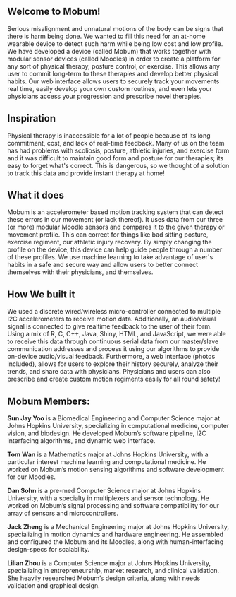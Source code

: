 ## Welcome to Mobum!
Serious misalignment and unnatural motions of the body can be signs that there is harm being done. We wanted to fill this need for an at-home wearable device to detect such harm while being low cost and low profile. We have developed a device (called Mobum) that works together with modular sensor devices (called Moodles) in order to create a platform for any sort of physical therapy, posture control, or exercise.  This allows any user to commit long-term to these therapies and develop better physical habits. Our web interface allows users to securely track your movements real time, easily develop your own custom routines, and even lets your physicians access your progression and prescribe novel therapies.

## Inspiration

Physical therapy is inaccessible for a lot of people because of its long commitment, cost, and lack of real-time feedback. Many of us on the team has had problems with scoliosis, posture, athletic injuries, and exercise form and it was difficult to maintain good form and posture for our therapies; its easy to forget what's correct. This is dangerous, so we thought of a solution to track this data and provide instant therapy at home!

## What it does

Mobum is an accelerometer based motion tracking system that can detect these errors in our movement (or lack thereof). It uses data from our three (or more) modular Moodle sensors and compares it to the given therapy or movement profile. This can correct for things like bad sitting posture, exercise regiment, our athletic injury recovery. By simply changing the profile on the device, this device can help guide people through a number of these profiles. We use machine learning to take advantage of user's habits in a safe and secure way and allow users to better connect themselves with their physicians, and themselves.

## How We built it

We used a discrete wired/wireless micro-controller connected to multiple I2C accelerometers to receive motion data. Additionally, an audio/visual signal is connected to give realtime feedback to the user of their form. Using a mix of R,  C, C++, Java, Shiny, HTML, and JavaScript, we were able to receive this data through continuous serial data from our master/slave communication addresses and process it using our algorithms to provide on-device audio/visual feedback. Furthermore, a web interface (photos included), allows for users to explore their history securely, analyze their trends, and share data with physicians. Physicians and users can also prescribe and create custom motion regiments easily for all round safety!

## Mobum Members:

**Sun Jay Yoo** is a Biomedical Engineering and Computer Science major at Johns Hopkins University, specializing in computational medicine, computer vision, and biodesign. He developed Mobum’s software pipeline, I2C interfacing algorithms, and dynamic web interface.

**Tom Wan** is a Mathematics major at Johns Hopkins University, with a particular interest machine learning and computational medicine. He worked on Mobum’s motion sensing algorithms and software development for our Moodles.

**Dan Sohn** is a pre-med Computer Science major at Johns Hopkins University, with a specialty in multiplexers and sensor technology. He worked on Mobum’s signal processing and software compatibility for our array of sensors and microcontrollers.

**Jack Zheng** is a Mechanical Engineering major at Johns Hopkins University, specializing in motion dynamics and hardware engineering. He assembled and configured the Mobum and its Moodles, along with human-interfacing design-specs for scalability.

**Lilian Zhou** is a Computer Science major at Johns Hopkins University, specializing in entrepreneurship, market research, and clinical validation. She heavily researched Mobum’s design criteria, along with needs validation and graphical design.

